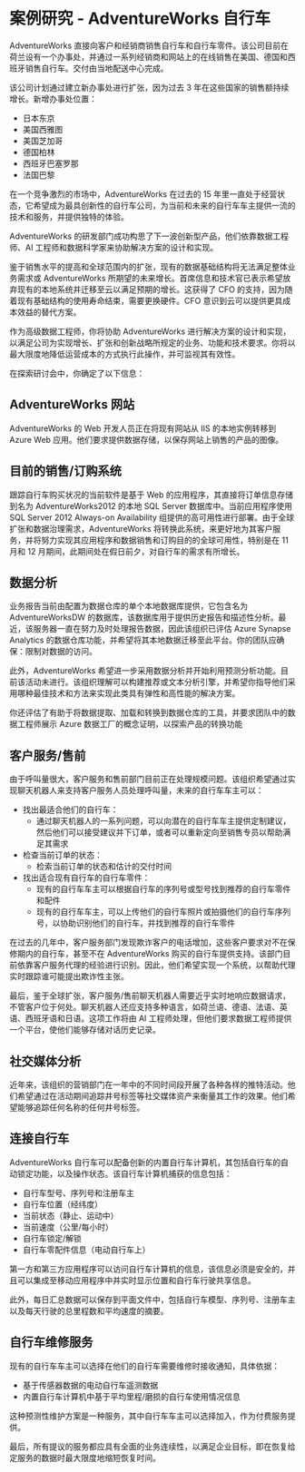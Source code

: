 ﻿# 案例研究 - AdventureWorks 自行车

AdventureWorks 直接向客户和经销商销售自行车和自行车零件。该公司目前在荷兰设有一个办事处，并通过一系列经销商和网站上的在线销售在美国、德国和西班牙销售自行车。交付由当地配送中心完成。

该公司计划通过建立新办事处进行扩张，因为过去 3 年在这些国家的销售额持续增长。新增办事处位置：

- 日本东京
- 美国西雅图
- 美国芝加哥
- 德国柏林
- 西班牙巴塞罗那
- 法国巴黎

在一个竞争激烈的市场中，AdventureWorks 在过去的 15 年里一直处于经营状态，它希望成为最具创新性的自行车公司，为当前和未来的自行车车主提供一流的技术和服务，并提供独特的体验。

AdventureWorks 的研发部门成功构思了下一波创新型产品，他们依靠数据工程师、AI 工程师和数据科学家来协助解决方案的设计和实现。

鉴于销售水平的提高和全球范围内的扩张，现有的数据基础结构将无法满足整体业务需求或 AdventureWorks 所期望的未来增长。首席信息和技术官已表示希望放弃现有的本地系统并迁移至云以满足预期的增长。这获得了 CFO 的支持，因为随着现有基础结构的使用寿命结束，需要更换硬件。CFO 意识到云可以提供更具成本效益的替代方案。

作为高级数据工程师，你将协助 AdventureWorks 进行解决方案的设计和实现，以满足公司为实现增长、扩张和创新战略所规定的业务、功能和技术要求。你将以最大限度地降低运营成本的方式执行此操作，并可监视其有效性。

在探索研讨会中，你确定了以下信息：

## AdventureWorks 网站

AdventureWorks 的 Web 开发人员正在将现有网站从 IIS 的本地实例转移到 Azure Web 应用。他们要求提供数据存储，以保存网站上销售的产品的图像。

## 目前的销售/订购系统 

跟踪自行车购买状况的当前软件是基于 Web 的应用程序，其直接将订单信息存储到名为 AdventureWorks2012 的本地 SQL Server 数据库中。当前应用程序使用 SQL Server 2012 Always-on Availability 组提供的高可用性进行部署。由于全球扩张和数据治理需求，AdventureWorks 将转换此系统，来更好地为其客户服务，并将努力实现其应用程序和数据销售和订购目的的全球可用性，特别是在 11 月和 12 月期间，此期间处在假日前夕，对自行车的需求有所增长。

## 数据分析

业务报告当前由配置为数据仓库的单个本地数据库提供，它包含名为 AdventureWorksDW 的数据库，该数据库用于提供历史报告和描述性分析。最近，该服务器一直在努力及时处理报告数据，因此该组织已评估 Azure Synapse Analytics 的数据仓库功能，并希望将其本地数据迁移至此平台。你的团队应确保：限制对数据的访问。

此外，AdventureWorks 希望进一步采用数据分析并开始利用预测分析功能。目前该活动未进行。该组织理解可以构建推荐或文本分析引擎，并希望你指导他们采用哪种最佳技术和方法来实现此类具有弹性和高性能的解决方案。

你还评估了有助于将数据提取、加载和转换到数据仓库的工具，并要求团队中的数据工程师展示 Azure 数据工厂的概念证明，以探索产品的转换功能

## 客户服务/售前

由于呼叫量很大，客户服务和售前部门目前正在处理规模问题。该组织希望通过实现聊天机器人来支持客户服务人员处理呼叫量，未来的自行车车主可以：
- 找出最适合他们的自行车：
    - 通过聊天机器人的一系列问题，可以向潜在的自行车车主提供定制建议，然后他们可以接受建议并下订单，或者可以重新定向至销售专员以帮助满足其需求
- 检查当前订单的状态：
    - 检索当前订单的状态和估计的交付时间
- 找出适合现有自行车的自行车零件：
    - 现有的自行车车主可以根据自行车的序列号或型号找到推荐的自行车零件和配件
    - 现有的自行车车主，可以上传他们的自行车照片或拍摄他们的自行车序列号，以协助识别他们的自行车，并找到推荐的自行车零件

在过去的几年中，客户服务部门发现欺诈客户的电话增加，这些客户要求对不在保修期内的自行车，甚至不在 AdventureWorks 购买的自行车提供支持。该部门目前依靠客户服务代理的经验进行识别。因此，他们希望实现一个系统，以帮助代理实时跟踪谁可能提出欺诈性主张。

最后，鉴于全球扩张，客户服务/售前聊天机器人需要近乎实时地响应数据请求，不管客户位于何处。聊天机器人还应支持多种语言，如荷兰语、德语、法语、英语、西班牙语和日语。这项工作将由 AI 工程师处理，但他们要求数据工程师提供一个平台，使他们能够存储对话历史记录。

## 社交媒体分析

近年来，该组织的营销部门在一年中的不同时间段开展了各种各样的推特活动。他们希望通过在活动期间追踪井号标签等社交媒体资产来衡量其工作的效果。他们希望能够追踪任何名称的任何井号标签。

## 连接自行车

AdventureWorks 自行车可以配备创新的内置自行车计算机，其包括自行车的自动锁定功能，以及操作状态。该自行车计算机捕获的信息包括：

- 自行车型号、序列号和注册车主
- 自行车位置（经纬度）
- 当前状态（静止、运动中）
- 当前速度（公里/每小时）
- 自行车锁定/解锁
- 自行车零配件信息（电动自行车上）

第一方和第三方应用程序可以访问自行车计算机的信息，该信息必须是安全的，并且可以集成至移动应用程序中并实时显示位置和自行车行驶共享信息。 

此外，每日汇总数据可以保存到平面文件中，包括自行车模型、序列号、注册车主以及每天行驶的总里程数和平均速度的摘要。

## 自行车维修服务

现有的自行车车主可以选择在他们的自行车需要维修时接收通知，具体依据：

- 基于传感器数据的电动自行车遥测数据
- 内置自行车计算机中基于平均里程/磨损的自行车使用情况信息

这种预测性维护方案是一种服务，其中自行车车主可以选择加入，作为付费服务提供。

最后，所有提议的服务都应具有全面的业务连续性，以满足企业目标，即在恢复给定服务的数据时最大限度地缩短恢复时间。